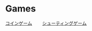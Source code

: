 # Games

[コインゲーム](https://link2004.github.io/Games/CoinGame)　　
[シューティングゲーム](https://link2004.github.io/Games/ShootingGame)
